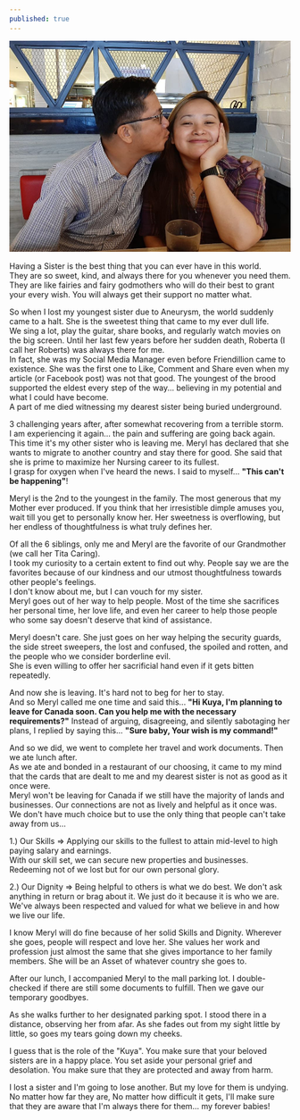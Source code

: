```yaml
---
published: true
---
```

![Sister](/images/Meryl.jpg)

Having a Sister is the best thing that you can ever have in this world.   
They are so sweet, kind, and always there for you whenever you need them.   
They are like fairies and fairy godmothers who will do their best to grant your every wish. You will always get their support no matter what.

So when I lost my youngest sister due to Aneurysm, the world suddenly came to a halt. 
She is the sweetest thing that came to my ever dull life.   
We sing a lot, play the guitar, share books, and regularly watch movies on the big screen.
Until her last few years before her sudden death, Roberta (I call her Roberts) was always there for me.   
In fact, she was my Social Media Manager even before Friendillion came to existence. She was the first one to Like, Comment and Share even when my article (or Facebook post) was not that good. The youngest of the brood supported the eldest every step of the way... believing in my potential and what I could have become.   
A part of me died witnessing my dearest sister being buried underground.

3 challenging years after, after somewhat recovering from a terrible storm.   
I am experiencing it again... the pain and suffering are going back again.   
This time it's my other sister who is leaving me. 
Meryl has declared that she wants to migrate to another country and stay there for good.
She said that she is prime to maximize her Nursing career to its fullest.   
I grasp for oxygen when I've heard the news. I said to myself... **"This can't be happening"**!

Meryl is the 2nd to the youngest in the family. The most generous that my Mother ever produced. 
If you think that her irresistible dimple amuses you, wait till you get to personally know her.
Her sweetness is overflowing, but her endless of thoughtfulness is what truly defines her.

Of all the 6 siblings, only me and Meryl are the favorite of our Grandmother (we call her Tita Caring).   
I took my curiosity to a certain extent to find out why. 
People say we are the favorites because of our kindness and our utmost thoughtfulness towards other people's feelings.   
I don't know about me, but I can vouch for my sister.   
Meryl goes out of her way to help people. Most of the time she sacrifices her personal time, her love life, and even her career to help those people who some say doesn't deserve that kind of assistance.

Meryl doesn't care. She just goes on her way helping the security guards, the side street sweepers, the lost and confused, the spoiled and rotten, and the people who we consider borderline evil.   
She is even willing to offer her sacrificial hand even if it gets bitten repeatedly.

And now she is leaving. It's hard not to beg for her to stay.   
And so Meryl called me one time and said this...
**"Hi Kuya, I'm planning to leave for Canada soon. Can you help me with the necessary requirements?"**
Instead of arguing, disagreeing, and silently sabotaging her plans, I replied by saying this...
**"Sure baby, Your wish is my command!"**

And so we did, we went to complete her travel and work documents. Then we ate lunch after.   
As we ate and bonded in a restaurant of our choosing, it came to my mind that the cards that are dealt to me and my dearest sister is not as good as it once were.   
Meryl won't be leaving for Canada if we still have the majority of lands and businesses. Our connections are not as lively and helpful as it once was.   
We don't have much choice but to use the only thing that people can't take away from us...

1.) Our Skills => Applying our skills to the fullest to attain mid-level to high paying salary and earnings.   
With our skill set, we can secure new properties and businesses. Redeeming not of we lost but for our own personal glory.

2.) Our Dignity => Being helpful to others is what we do best. We don't ask anything in return or brag about it. We just do it because it is who we are.
We've always been respected and valued for what we believe in and how we live our life.

I know Meryl will do fine because of her solid Skills and Dignity. 
Wherever she goes, people will respect and love her. 
She values her work and profession just almost the same that she gives importance to her family members.
She will be an Asset of whatever country she goes to. 

After our lunch, I accompanied Meryl to the mall parking lot. I double-checked if there are still some documents to fulfill. Then we gave our temporary goodbyes.

As she walks further to her designated parking spot. I stood there in a distance, observing her from afar.
As she fades out from my sight little by little, so goes my tears going down my cheeks.

I guess that is the role of the "Kuya". 
You make sure that your beloved sisters are in a happy place. You set aside your personal grief and desolation.
You make sure that they are protected and away from harm.

I lost a sister and I'm going to lose another. But my love for them is undying. 
No matter how far they are, No matter how difficult it gets, 
I'll make sure that they are aware that I'm always there for them... my forever babies!  

